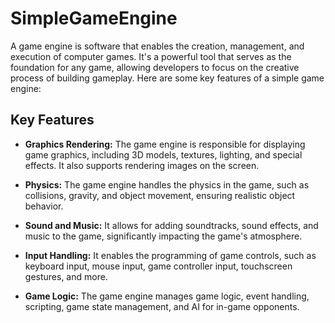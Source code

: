 # SimpleGameEngine

A game engine is software that enables the creation, management, and execution of computer games. It's a powerful tool that serves as the foundation for any game, allowing developers to focus on the creative process of building gameplay. Here are some key features of a simple game engine:

## Key Features

- **Graphics Rendering:** The game engine is responsible for displaying game graphics, including 3D models, textures, lighting, and special effects. It also supports rendering images on the screen.

- **Physics:** The game engine handles the physics in the game, such as collisions, gravity, and object movement, ensuring realistic object behavior.

- **Sound and Music:** It allows for adding soundtracks, sound effects, and music to the game, significantly impacting the game's atmosphere.

- **Input Handling:** It enables the programming of game controls, such as keyboard input, mouse input, game controller input, touchscreen gestures, and more.

- **Game Logic:** The game engine manages game logic, event handling, scripting, game state management, and AI for in-game opponents.
